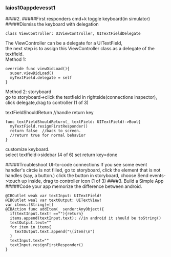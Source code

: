 ### laios10appdevesst1
####2.
#####First responders
cmd+k toggle keyboard(in simulator)
#####Dismiss the keyboard with delegation
```
class ViewController: UIViewController, UITextFieldDelegate
```
The ViewController can be a delegate for a UITextField,  
the next step is to assign this ViewController class as a delegate of the textfield.  
Method 1:
```
override func viewDidLoad(){
  super.viewDidLoad()
  myTextField.delegate = self
}
```
Method 2: storyboard  
go to storyboard->click the textfield in rightside(connections inspector), click delegate,drag to controller (1 of 3)  

textFieldShouldReturn //handle return key
```
func textFieldShouldReturn(_ textField: UITextField)->Bool{
  myTextField.resignFirstResponder()
  return false  //back to screen.
  //return true for normal behavior
}
```
customize keyboard.  
select textfield->sidebar (4 of 6) set return key=done

#####Troubleshoot UI-to-code connections
If you see some event handler's circie is not filled, go to storyboard, click the element that is not handles (say, a button.) click the button in storyboard, choose Send events->touch up inside, drag to controller icon (1 of 3)
####3. Build a Simple App
#####Code your app
memorize the difference between android.
```
@IBOutlet weak var textInput: UITextField!
@IBOutlet weal var textOutput: UITextView!
var items:[String]=[]
@IBAction func addItem(_ sender:AnyObject){
  if(textInput.text! ==""){return}
  items.append(textInput.text); //in android it should be toString()
  textOutput.text=""
  for item in items{
    textOutput.text.append("\(item)\n")
  }
  textInput.text=""
  textInput.resignFirstResponder()
}
```
